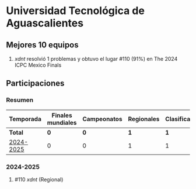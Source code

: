 # Universidad Tecnológica de Aguascalientes

## Mejores 10 equipos

1. _xdnt_ resolvió 1 problemas y obtuvo el lugar #110 (91%) en The 2024 ICPC Mexico Finals

## Participaciones

### Resumen

| Temporada | Finales mundiales | Campeonatos | Regionales | Clasificatorios | Equipos |
| --- | --- | --- | --- | --- | --- |
| **Total** | **0** | **0** | **1** | **1** | **1** |
| [2024-2025](#2024-2025) | 0 | 0 | 1 | 1 | 1 |

### 2024-2025

1. #110 _xdnt_ (Regional)



